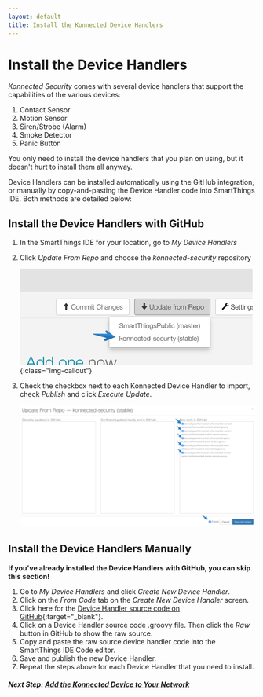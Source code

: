 ```yaml
---
layout: default
title: Install the Konnected Device Handlers
---
```


# Install the Device Handlers

_Konnected Security_ comes with several device handlers that support the capabilities of the various devices:

1. Contact Sensor
2. Motion Sensor
3. Siren/Strobe (Alarm)
4. Smoke Detector
5. Panic Button

You only need to install the device handlers that you plan on using, but it doesn't hurt to install them all anyway.

Device Handlers can be installed automatically using the GitHub integration, or manually by copy-and-pasting the Device
Handler code into SmartThings IDE. Both methods are detailed below:

## Install the Device Handlers with GitHub

1. In the SmartThings IDE for your location, go to _My Device Handlers_

1. Click _Update From Repo_ and choose the _konnected-security_ repository
 
   ![](/assets/images/SmartApps-repo-select.png){:class="img-callout"}
   
1. Check the checkbox next to each Konnected Device Handler to import, check _Publish_ and click _Execute Update_.

   ![](/assets/images/DeviceHandler-update-from-repo.png)
   
## Install the Device Handlers Manually

**If you've already installed the Device Handlers with GitHub, you can skip this section!**

1. Go to _My Device Handlers_ and click _Create New Device Handler_.
1. Click on the _From Code_ tab on the _Create New Device Handler_ screen.
1. Click here for the [Device Handler source code on GitHub](https://github.com/konnected-io/konnected-security/tree/stable/devicetypes/konnected-io){:target="_blank"}.
1. Click on a Device Handler source code .groovy file. Then click the _Raw_ button in GitHub to show the raw source.
1. Copy and paste the raw source device handler code into the SmartThings IDE Code editor.
1. Save and publish the new Device Handler.
1. Repeat the steps above for each Device Handler that you need to install.


##### **Next Step:** [Add the Konnected Device to Your Network](/security-alarm-system/installation/discovery)